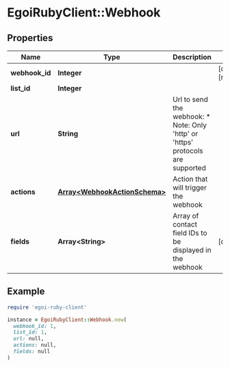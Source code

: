 # EgoiRubyClient::Webhook

## Properties

| Name | Type | Description | Notes |
| ---- | ---- | ----------- | ----- |
| **webhook_id** | **Integer** |  | [optional][readonly] |
| **list_id** | **Integer** |  |  |
| **url** | **String** | Url to send the webhook:  *       Note: Only &#39;http&#39; or &#39;https&#39; protocols are supported |  |
| **actions** | [**Array&lt;WebhookActionSchema&gt;**](WebhookActionSchema.md) | Action that will trigger the webhook |  |
| **fields** | **Array&lt;String&gt;** | Array of contact field IDs to be displayed in the webhook | [optional] |

## Example

```ruby
require 'egoi-ruby-client'

instance = EgoiRubyClient::Webhook.new(
  webhook_id: 1,
  list_id: 1,
  url: null,
  actions: null,
  fields: null
)
```

